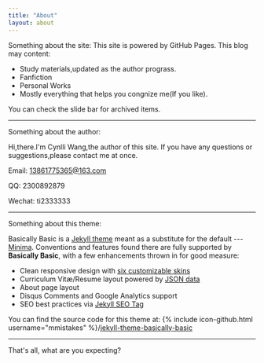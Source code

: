 ```yaml
---
title: "About"
layout: about
---
```

Something about the site:
This site is powered by GitHub Pages.
This blog may content:
* Study materials,updated as the author prograss.
* Fanfiction
* Personal Works
* Mostly everything that helps you congnize me(If you like). 

You can check the slide bar for archived items.

***

Something about the author:

Hi,there.I'm Cynlli Wang,the author of this site.
If you have any questions or suggestions,please contact me at once.

Email: 13861775365@163.com

QQ: 2300892879

Wechat: ti2333333

***

Something about this theme:

Basically Basic is a [Jekyll theme](https://jekyllrb.com/docs/themes/) meant as a substitute for the default --- [Minima](https://github.com/jekyll/minima). Conventions and features found there are fully supported by **Basically Basic**, with a few enhancements thrown in for good measure:

- Clean responsive design with [six customizable skins](#skin)
- Curriculum Vitæ/Resume layout powered by [JSON data](http://registry.jsonresume.org/)
- About page layout
- Disqus Comments and Google Analytics support
- SEO best practices via [Jekyll SEO Tag](https://github.com/jekyll/jekyll-seo-tag/)

You can find the source code for this theme at: {% include icon-github.html username="mmistakes" %}/[jekyll-theme-basically-basic](https://github.com/mmistakes/jekyll-theme-basically-basic)

***

That's all, what are you expecting?
